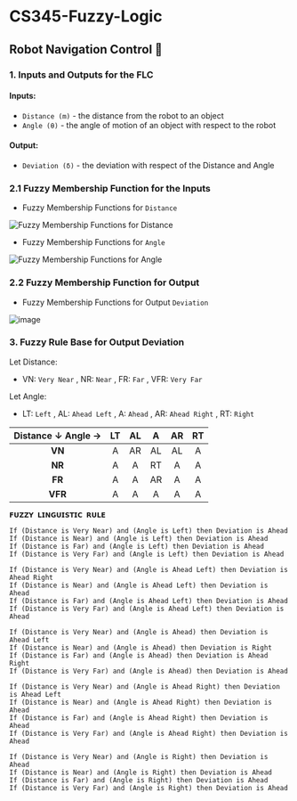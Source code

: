 # CS345-Fuzzy-Logic
## Robot Navigation Control 🤖
### 1. Inputs and Outputs for the FLC
#### **Inputs:**
- `Distance (m)` - the distance from the robot to an object
- `Angle (θ)` - the angle of motion of an object with respect to the robot
#### **Output:**
- `Deviation (δ)` - the deviation with respect of the Distance and Angle

### 2.1 Fuzzy Membership Function for the Inputs
- Fuzzy Membership Functions for `Distance`

![Fuzzy Membership Functions for Distance](https://user-images.githubusercontent.com/111884570/206843885-f8ab0445-14d0-4c04-bf39-1716f975d562.png)

- Fuzzy Membership Functions for `Angle`

![Fuzzy Membership Functions for Angle](https://user-images.githubusercontent.com/111884570/206843535-4058cca4-686b-4747-8a42-0573a8ae20e8.png)

### 2.2 Fuzzy Membership Function for Output

- Fuzzy Membership Functions for Output `Deviation`

![image](https://user-images.githubusercontent.com/111884570/206844022-0987be5c-98f2-4f1c-8d5a-3ad904b8aad8.png)

### 3. Fuzzy Rule Base for Output Deviation
Let Distance:
- VN: `Very Near` , NR: `Near` , FR: `Far` , VFR: `Very Far`

Let Angle:
- LT: `Left` , AL: `Ahead Left` , A: `Ahead` , AR: `Ahead Right` , RT: `Right`

| Distance ↓ Angle → |   LT   |   AL   |   A    |   AR   |   RT   |
|:------------------:| :----: | :----: | :----: | :----: | :----: |
|  **VN**            |   A    |   AR   |   AL   |   AL   |   A    |  
|  **NR**            |   A    |   A    |   RT   |   A    |   A    |    
|  **FR**            |   A    |   A    |   AR   |   A    |   A    |     
|  **VFR**           |   A    |   A    |   A    |   A    |   A    |   

``` 
𝗙𝗨𝗭𝗭𝗬 𝗟𝗜𝗡𝗚𝗨𝗜𝗦𝗧𝗜𝗖 𝗥𝗨𝗟𝗘

If (Distance is Very Near) and (Angle is Left) then Deviation is Ahead
If (Distance is Near) and (Angle is Left) then Deviation is Ahead
If (Distance is Far) and (Angle is Left) then Deviation is Ahead
If (Distance is Very Far) and (Angle is Left) then Deviation is Ahead

If (Distance is Very Near) and (Angle is Ahead Left) then Deviation is Ahead Right
If (Distance is Near) and (Angle is Ahead Left) then Deviation is Ahead
If (Distance is Far) and (Angle is Ahead Left) then Deviation is Ahead
If (Distance is Very Far) and (Angle is Ahead Left) then Deviation is Ahead

If (Distance is Very Near) and (Angle is Ahead) then Deviation is Ahead Left
If (Distance is Near) and (Angle is Ahead) then Deviation is Right
If (Distance is Far) and (Angle is Ahead) then Deviation is Ahead Right
If (Distance is Very Far) and (Angle is Ahead) then Deviation is Ahead

If (Distance is Very Near) and (Angle is Ahead Right) then Deviation is Ahead Left
If (Distance is Near) and (Angle is Ahead Right) then Deviation is Ahead
If (Distance is Far) and (Angle is Ahead Right) then Deviation is Ahead
If (Distance is Very Far) and (Angle is Ahead Right) then Deviation is Ahead

If (Distance is Very Near) and (Angle is Right) then Deviation is Ahead
If (Distance is Near) and (Angle is Right) then Deviation is Ahead
If (Distance is Far) and (Angle is Right) then Deviation is Ahead
If (Distance is Very Far) and (Angle is Right) then Deviation is Ahead
```
